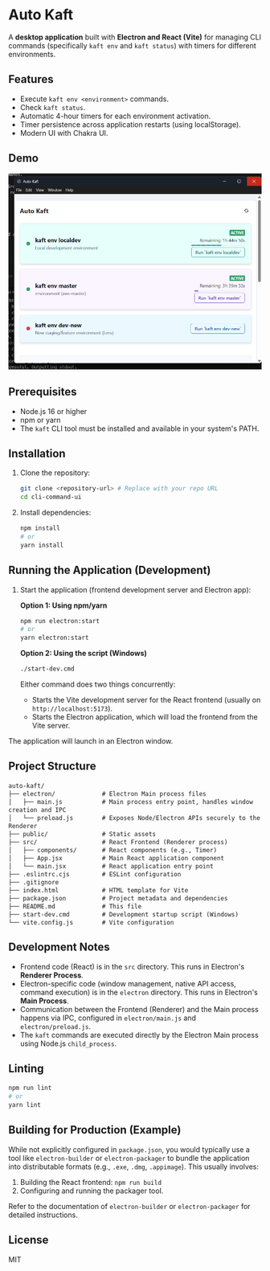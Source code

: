# Auto Kaft

A **desktop application** built with **Electron and React (Vite)** for managing CLI commands (specifically `kaft env` and `kaft status`) with timers for different environments.

## Features

- Execute `kaft env <environment>` commands.
- Check `kaft status`.
- Automatic 4-hour timers for each environment activation.
- Timer persistence across application restarts (using localStorage).
- Modern UI with Chakra UI.

## Demo

![Auto Kaft Demo](./assets/demo.png)

## Prerequisites

- Node.js 16 or higher
- npm or yarn
- The `kaft` CLI tool must be installed and available in your system's PATH.

## Installation

1.  Clone the repository:

    ```bash
    git clone <repository-url> # Replace with your repo URL
    cd cli-command-ui
    ```

2.  Install dependencies:

    ```bash
    npm install
    # or
    yarn install
    ```

## Running the Application (Development)

1.  Start the application (frontend development server and Electron app):

    **Option 1: Using npm/yarn**

    ```bash
    npm run electron:start
    # or
    yarn electron:start
    ```

    **Option 2: Using the script (Windows)**

    ```bash
    ./start-dev.cmd
    ```

    Either command does two things concurrently:

    - Starts the Vite development server for the React frontend (usually on `http://localhost:5173`).
    - Starts the Electron application, which will load the frontend from the Vite server.

The application will launch in an Electron window.

## Project Structure

```
auto-kaft/
├── electron/             # Electron Main process files
│   ├── main.js           # Main process entry point, handles window creation and IPC
│   └── preload.js        # Exposes Node/Electron APIs securely to the Renderer
├── public/               # Static assets
├── src/                  # React Frontend (Renderer process)
│   ├── components/       # React components (e.g., Timer)
│   ├── App.jsx           # Main React application component
│   └── main.jsx          # React application entry point
├── .eslintrc.cjs         # ESLint configuration
├── .gitignore
├── index.html            # HTML template for Vite
├── package.json          # Project metadata and dependencies
├── README.md             # This file
├── start-dev.cmd         # Development startup script (Windows)
└── vite.config.js        # Vite configuration
```

## Development Notes

- Frontend code (React) is in the `src` directory. This runs in Electron's **Renderer Process**.
- Electron-specific code (window management, native API access, command execution) is in the `electron` directory. This runs in Electron's **Main Process**.
- Communication between the Frontend (Renderer) and the Main process happens via IPC, configured in `electron/main.js` and `electron/preload.js`.
- The `kaft` commands are executed directly by the Electron Main process using Node.js `child_process`.

## Linting

```bash
npm run lint
# or
yarn lint
```

## Building for Production (Example)

While not explicitly configured in `package.json`, you would typically use a tool like `electron-builder` or `electron-packager` to bundle the application into distributable formats (e.g., `.exe`, `.dmg`, `.appimage`). This usually involves:

1.  Building the React frontend: `npm run build`
2.  Configuring and running the packager tool.

Refer to the documentation of `electron-builder` or `electron-packager` for detailed instructions.

## License

MIT
